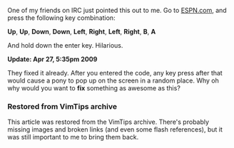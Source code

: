 <!-- :metadata:

title: Corporate Website Cheatcodes?
tags: Miscellaneous, Funny
published: 2009-04-28T02:19:14-0700
summary:

One of my friends on IRC just pointed this out to me.  Go to <a
href='http://www.espn.com'>ESPN.com</a>, and press the following key
combination:

-->

One of my friends on IRC just pointed this out to me.  Go to <a
href='http://www.espn.com'>ESPN.com</a>, and press the following key
combination:

**Up**, **Up**, **Down**, **Down**, **Left**, **Right**,
**Left**, **Right**, **B**, **A**

And hold down the enter key.  Hilarious.

**Update: Apr 27, 5:35pm 2009**

They fixed it already.  After you entered the code, any key press after that
would cause a pony to pop up on the screen in a random place.  Why oh why would
you want to __fix__ something as awesome as this?

<div class="restored-from-archive">
  <h3>Restored from VimTips archive</h3>
  <p>
  This article was restored from the VimTips archive. There's probably
  missing images and broken links (and even some flash references), but it
  was still important to me to bring them back.
  </p>
</div>
